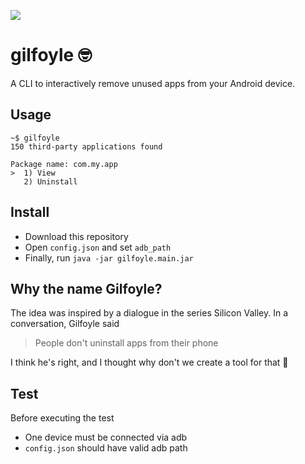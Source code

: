 ![](demo.gif)

# gilfoyle 🤓

A CLI to interactively remove unused apps from your Android device.

## Usage

```shell script
~$ gilfoyle
150 third-party applications found

Package name: com.my.app
>  1) View
   2) Uninstall
```

## Install

- Download this repository
- Open `config.json` and set `adb_path`
- Finally, run `java -jar gilfoyle.main.jar` 

## Why the name Gilfoyle? 

The idea was inspired by a dialogue in the series Silicon Valley. In a conversation, Gilfoyle said 
> People don't uninstall apps from their phone

I think he's right, and I thought why don't we create a tool for that 🤷

## Test

Before executing the test

- One device must be connected via adb
- `config.json` should have valid adb path